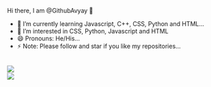 Hi there, I am @GithubAvyay 👋
- 🌱 I’m currently learning Javascript, C++, CSS, Python and HTML...
- 👀 I’m interested in CSS, Python, Javascript and HTML
- 😄 Pronouns: He/His...
- ⚡ Note: Please follow and star if you like my repositories...

<br>
<img src='https://github-readme-stats.vercel.app/api?username=GithubAvyay&show_icons=true&theme=merko&count_private=true&line_height=40' align="left" />
<br>
<img src="https://github-readme-stats.vercel.app/api/top-langs/?username=GithubAvyay&amp;theme=tokyonight&amp;hide_langs_below=4" style="max-width: 100%;">
